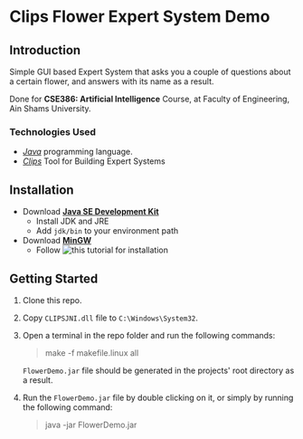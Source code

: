 # Clips Flower Expert System Demo

## Introduction
Simple GUI based Expert System that asks you a couple of questions about a certain flower, and answers with its name as a result.<br>

Done for **CSE386: Artificial Intelligence** Course, at Faculty of Engineering, Ain Shams University.

### Technologies Used
- [*Java*](https://www.java.com/en) programming language.
- [*Clips*](http://www.clipsrules.net) Tool for Building Expert Systems

## Installation
- Download [**Java SE Development Kit**](https://www.oracle.com/technetwork/java/javase/downloads/jdk8-downloads-2133151.html)
  - Install JDK and JRE
  - Add `jdk/bin` to your environment path
- Download [**MinGW**](https://sourceforge.net/projects/mingw/)
  - Follow ![this](https://www.youtube.com/watch?v=sXW2VLrQ3Bs) tutorial for installation

## Getting Started
1. Clone this repo.
2. Copy `CLIPSJNI.dll` file to `C:\Windows\System32`.
3. Open a terminal in the repo folder and run the following commands:
    >make -f makefile.linux all <br>
    
    `FlowerDemo.jar` file should be generated in the projects' root directory as a result.
4. Run the `FlowerDemo.jar` file by double clicking on it, or simply by running the following command:
    >java -jar FlowerDemo.jar <br>